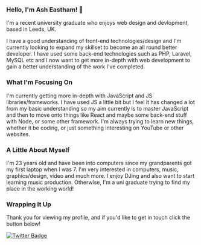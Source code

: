 ### Hello, I'm Ash Eastham! 👋

I'm a recent university graduate who enjoys web design and devlopment, based in Leeds, UK.

I have a good understanding of front-end technologies/design and I'm currently looking to expand my skillset to become an all round better developer.  I have used some back-end technologies such as PHP, Laravel, MySQL etc and I now want to get more in-depth with web development to gain a better understanding of the work I've completed.

### What I'm Focusing On

I'm currently getting more in-depth with JavaScript and JS libraries/frameworks.  I have used JS a little bit but I feel it has changed a lot from my basic understanding so my aim currently is to master JavaScript and then to move onto things like React and maybe some back-end stuff with Node, or some other framework.  I'm always trying to learn new things, whether it be coding, or just something interesting on YouTube or other websites.  

### A Little About Myself

I'm 23 years old and have been into computers since my grandparents got my first laptop when I was 7.  I'm very interested in computers, music, graphics/design, video and much more.  I enjoy DJing and also want to start learning music production.  Otherwise, I'm a uni graduate trying to find my place in the working world!

### Wrapping It Up

Thank you for viewing my profile, and if you'd like to get in touch click the button below!

[![Twitter Badge](https://img.shields.io/badge/-Twitter-1ca0f1?style=flat-square&labelColor=1ca0f1&logo=twitter&logoColor=white&link=https://twitter.com/ashleyeastham)](https://twitter.com/ashleyeastham)

